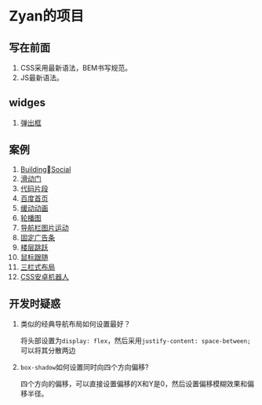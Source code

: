 # Zyan的项目

## 写在前面

1. CSS采用最新语法，BEM书写规范。
1. JS最新语法。

## widges

1. [弹出框](./Modals/index.html)

## 案例

1. [BuildingSocial](./BuildingSocial/index.html)
1. [滑动门](./滑动门)
1. [代码片段](./codeSnippets)
1. [百度首页](./百度首页)
1. [缓动动画](./JS缓动动画)
1. [轮播图](./轮播图)
1. [导航栏图片运动](./导航栏图片运动)
1. [固定广告条](./广告跟随滚动)
1. [楼层跳跃](./楼层跳跃)
1. [鼠标跟随](./鼠标跟随)
1. [三栏式布局](./常见页面结构/三栏式布局/)
1. [CSS安卓机器人](./CSS实现安卓机器人/index.html)

## 开发时疑惑

1. 类似的经典导航布局如何设置最好？

    将头部设置为`display: flex`，然后采用`justify-content: space-between;`可以将其分散两边
1. `box-shadow`如何设置同时向四个方向偏移?

    四个方向的偏移，可以直接设置偏移的X和Y是0，然后设置偏移模糊效果和偏移半径。
